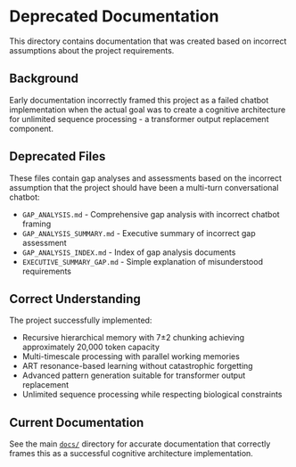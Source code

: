 # Deprecated Documentation

This directory contains documentation that was created based on incorrect assumptions about the project requirements.

## Background

Early documentation incorrectly framed this project as a failed chatbot implementation when the actual goal was to create a cognitive architecture for unlimited sequence processing - a transformer output replacement component.

## Deprecated Files

These files contain gap analyses and assessments based on the incorrect assumption that the project should have been a multi-turn conversational chatbot:

- `GAP_ANALYSIS.md` - Comprehensive gap analysis with incorrect chatbot framing
- `GAP_ANALYSIS_SUMMARY.md` - Executive summary of incorrect gap assessment  
- `GAP_ANALYSIS_INDEX.md` - Index of gap analysis documents
- `EXECUTIVE_SUMMARY_GAP.md` - Simple explanation of misunderstood requirements

## Correct Understanding

The project successfully implemented:
- Recursive hierarchical memory with 7±2 chunking achieving approximately 20,000 token capacity
- Multi-timescale processing with parallel working memories
- ART resonance-based learning without catastrophic forgetting
- Advanced pattern generation suitable for transformer output replacement
- Unlimited sequence processing while respecting biological constraints

## Current Documentation

See the main [`docs/`](../README.md) directory for accurate documentation that correctly frames this as a successful cognitive architecture implementation.